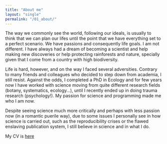```yaml
---
title: "About me"
layout: "single"
permalink: "/01_about/"
---
```


The way we commonly see the world, following our ideals, is usually to think that we can plan our lifes until the point that we have everything set to a perfect scenario. We have passions and consequently life goals. I am not different. I have always had a dream of becoming a scientist and help making new discoveries or help protecting rainforests and nature, specially given that I come from a country with high biodiversity. 

Life is hard, however, and on the way I faced several adversities. Contrary to many friends and colleagues who decided to step down from academia, I still resist. Against the odds, I completed a PhD in Ecology and for few years now I have worked with science moving from quite different research fields (botany, systematics, ecology…), until I recently ended up in doing trauma research (psychology!). My passion for science and programming made me who I am now.

Despite seeing science much more critically and perhaps with less passion now (in a romantic puerile way), due to some issues I personally see in how science is carried out, such as the reproducibility crises or the flawed enslaving publication system, I still believe in science and in what I do.

My CV is [here](https://github.com/samuel-carleial/samuel-carleial.github.io/blob/master/assets/documents/cv_carleial_2019_1.nophoto.pdf)
